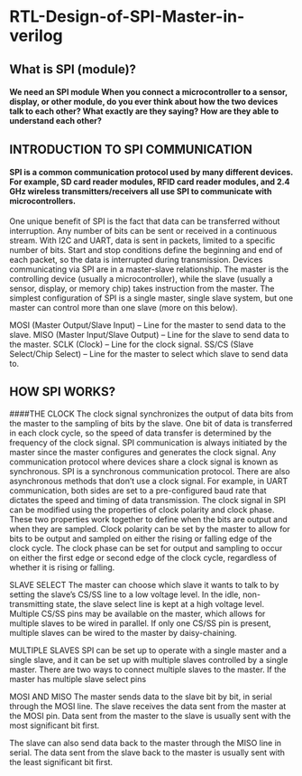# RTL-Design-of-SPI-Master-in-verilog


## What is  SPI (module)?  
#### We need an SPI module  When you connect a microcontroller to a sensor, display, or other module, do you ever think about how the two devices talk to each other? What exactly are they saying? How are they able to understand each other?


## INTRODUCTION TO SPI COMMUNICATION 

#### SPI is a common communication protocol used by many different devices. For example, SD card reader modules, RFID card reader modules, and 2.4 GHz wireless transmitters/receivers all use SPI to communicate with microcontrollers.

One unique benefit of SPI is the fact that data can be transferred without interruption. Any number of bits can be sent or received in a continuous stream. With I2C and UART, data is sent in packets, limited to a specific number of bits. Start and stop conditions define the beginning and end of each packet, so the data is interrupted during transmission.
Devices communicating via SPI are in a master-slave relationship. The master is the controlling device (usually a microcontroller), while the slave (usually a sensor, display, or memory chip) takes instruction from the master. The simplest configuration of SPI is a single master, single slave system, but one master can control more than one slave (more on this below).

MOSI (Master Output/Slave Input) – Line for the master to send data to the slave.
MISO (Master Input/Slave Output) – Line for the slave to send data to the master.
SCLK (Clock) – Line for the clock signal.
SS/CS (Slave Select/Chip Select) – Line for the master to select which slave to send data to.


## HOW SPI WORKS?
####THE CLOCK
The clock signal synchronizes the output of data bits from the master to the sampling of bits by the slave. One bit of data is transferred in each clock cycle, so the speed of data transfer is determined by the frequency of the clock signal. SPI communication is always initiated by the master since the master configures and generates the clock signal.
Any communication protocol where devices share a clock signal is known as synchronous. SPI is a synchronous communication protocol. There are also asynchronous methods that don’t use a clock signal. For example, in UART communication, both sides are set to a pre-configured baud rate that dictates the speed and timing of data transmission.
The clock signal in SPI can be modified using the properties of clock polarity and clock phase. These two properties work together to define when the bits are output and when they are sampled. Clock polarity can be set by the master to allow for bits to be output and sampled on either the rising or falling edge of the clock cycle. The clock phase can be set for output and sampling to occur on either the first edge or second edge of the clock cycle, regardless of whether it is rising or falling.

SLAVE SELECT
The master can choose which slave it wants to talk to by setting the slave’s CS/SS line to a low voltage level. In the idle, non-transmitting state, the slave select line is kept at a high voltage level. Multiple CS/SS pins may be available on the master, which allows for multiple slaves to be wired in parallel. If only one CS/SS pin is present, multiple slaves can be wired to the master by daisy-chaining.

MULTIPLE SLAVES
SPI can be set up to operate with a single master and a single slave, and it can be set up with multiple slaves controlled by a single master. There are two ways to connect multiple slaves to the master. If the master has multiple slave select pins

MOSI AND MISO
The master sends data to the slave bit by bit, in serial through the MOSI line. The slave receives the data sent from the master at the MOSI pin. Data sent from the master to the slave is usually sent with the most significant bit first.

The slave can also send data back to the master through the MISO line in serial. The data sent from the slave back to the master is usually sent with the least significant bit first.


    
